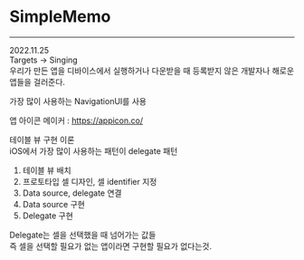 # SimpleMemo

***
2022.11.25   
Targets -> Singing   
우리가 만든 앱을 디바이스에서 실행하거나 다운받을 때 등록받지 않은 개발자나 해로운 앱들을 걸러준다.   
   
가장 많이 사용하는 NavigationUI를 사용   

앱 아이콘 메이커 : https://appicon.co/   
   
테이블 뷰 구현 이론   
iOS에서 가장 많이 사용하는 패턴이 delegate 패턴   
1. 테이블 뷰 배치   
2. 프로토타입 셀 디자인, 셀 identifier 지정   
3. Data source,  delegate 연결   
4. Data source 구현   
5. Delegate 구현   
 
Delegate는 셀을 선택했을 때 넘어가는 값들   
즉 셀을 선택할 필요가 없는 앱이라면 구현할 필요가 없다는것.   
